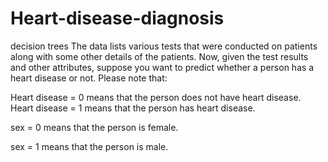 # Heart-disease-diagnosis
decision trees
The data lists various tests that were conducted on patients along with some other details of the patients. Now, given the test results and other attributes, suppose you want to predict whether a person has a heart disease or not.
Please note that:

Heart disease = 0 means that the person does not have heart disease.
Heart disease = 1 means that the person has heart disease.

 

sex = 0 means that the person is female.

sex = 1 means that the person is male.
